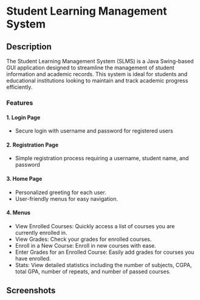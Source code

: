 # Student Learning Management System

## Description
The Student Learning Management System (SLMS) is a Java Swing-based GUI application designed to streamline the management of student information and academic records. This system is ideal for students and educational institutions looking to maintain and track academic progress efficiently.
### Features
#### 1. Login Page
- Secure login with username and password for registered users

#### 2. Registration Page
- Simple registration process requiring a username, student name, and password

#### 3. Home Page
- Personalized greeting for each user.
- User-friendly menus for easy navigation.

#### 4. Menus
- View Enrolled Courses: Quickly access a list of courses you are currently enrolled in.
- View Grades: Check your grades for enrolled courses.
- Enroll in a New Course: Enroll in new courses with ease.
- Enter Grades for an Enrolled Course: Easily add grades for courses you have enrolled.
- Stats: View detailed statistics including the number of subjects, CGPA, total GPA, number of repeats, and number of passed courses.

## Screenshots
